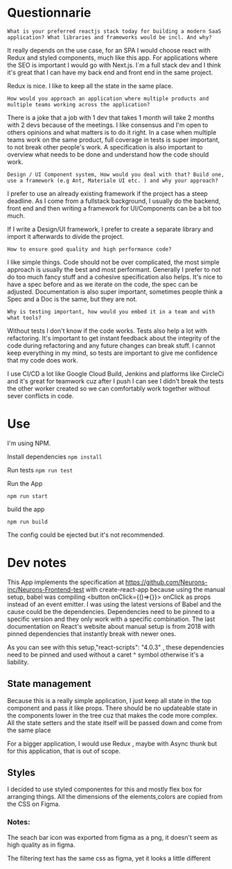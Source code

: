 # Questionnarie

`What is your preferred reactjs stack today for building a modern SaaS application? What libraries and frameworks would be incl. And why?`

It really depends on the use case, for an SPA I would choose react with Redux and styled components, much like this app.
For applications where the SEO is important I would go with Next.js. I`m a full stack dev and I think it's great that I can have my back end and front end in the same project. 

Redux is nice. I like to keep all the state in the same place.

`How would you approach an application where multiple products and multiple teams working across the application?`

There is a joke that a job with 1 dev that takes 1 month will take 2 months with 2 devs because of the meetings.
I like consensus and I'm open to others opinions and what matters is to do it right. In a case when multiple teams work on the same product, full coverage in tests is super important, to not break other people's work.
A specification is also important to overview what needs to be done and understand how the code should work.

`Design / UI Component system, How would you deal with that? Build one, use a framework (e.g Ant, Materiale UI etc. ) and why your approach?`

I prefer to use an already existing framework if the project has a steep deadline. As I come from a fullstack background, I usually do the backend, front end and then writing a framework for UI/Components can be a bit too much.

If I write a Design/UI framework, I prefer to create a separate library and import it afterwards to divide the project.

`How to ensure good quality and high performance code?`

I like simple things. Code should not be over complicated, the most simple approach is usually the best and most performant.
Generally I prefer to not do too much fancy stuff and a cohesive specification also helps. It's nice to have a spec before and as we iterate on the code, the spec can be adjusted.
Documentation is also super important, sometimes people think a Spec and a Doc is the same, but they are not. 


`Why is testing important, how would you embed it in a team and with what tools?`

Without tests I don't know if the code works. 
Tests also help a lot with refactoring. It's important to get instant feedback about the integrity of the code during refactoring and any future changes can break stuff. I cannot keep everything in my mind, so tests are important to give me confidence that my code does work.

I use CI/CD a lot like  Google Cloud Build, Jenkins and platforms like CircleCi and it's great for teamwork cuz after I push I can see I didn't break the tests the other worker created so we can comfortably work together without sever conflicts in code.

# Use

I'm using NPM.

Install dependencies 
`npm install`

Run tests
`npm run test`

Run the App

`npm run start`

build the app

`npm run build`

The config could be ejected but it's not recommended.


# Dev notes

This App implements the specification at https://github.com/Neurons-inc/Neurons-Frontend-test 
with create-react-app because using the manual setup, babel was compiling <button onClick={()=>{}}></button> onClick as props instead of an event emitter.
I was using the latest versions of Babel and the cause could be the dependencies. Dependencies need to be pinned to a specific version and they only work with a specific combination. The last documentation on React's website about manual setup is from 2018 with pinned dependencies that instantly break with newer ones.

As you can see with this setup,"react-scripts": "4.0.3" , these dependencies need to be pinned and used without a caret ^ symbol otherwise it's a liability.

## State management

Because this is a really simple application, I just keep all state in the top component and pass it like props. 
There should be no updateable state in the components lower in the tree cuz that makes the code more complex.
All the state setters and the state itself will be passed down and come from the same place

For a bigger application, I would use Redux , maybe with Async thunk but for this application, that is out of scope.

## Styles

I decided to use styled componentes for this and mostly flex box for arranging things.
All the dimensions of the elements,colors are copied from the CSS on Figma.



### Notes:
The seach bar icon was exported from figma as a png, it doesn't seem as high quality as in figma. 

The filtering text has the same css as figma, yet it looks a little different